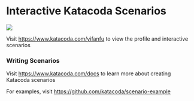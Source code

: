 # Interactive Katacoda Scenarios

[![](http://shields.katacoda.com/katacoda/yifanfu/count.svg)](https://www.katacoda.com/yifanfu "Get your profile on Katacoda.com")

Visit https://www.katacoda.com/yifanfu to view the profile and interactive scenarios

### Writing Scenarios
Visit https://www.katacoda.com/docs to learn more about creating Katacoda scenarios

For examples, visit https://github.com/katacoda/scenario-example
